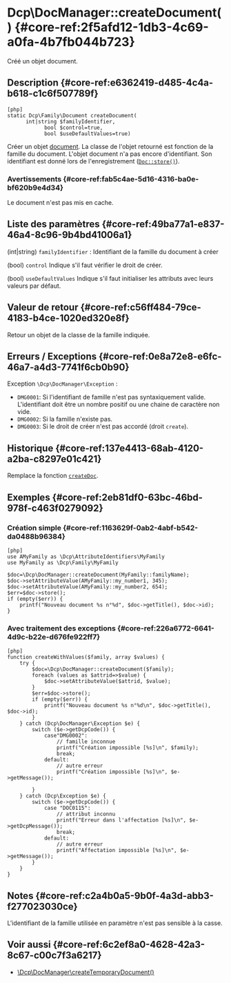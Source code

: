 # Dcp\DocManager::createDocument()  {#core-ref:2f5afd12-1db3-4c69-a0fa-4b7fb044b723}

<div class="short-description">
Créé un objet document.
</div>

## Description  {#core-ref:e6362419-d485-4c4a-b618-c1c6f507789f}

    [php]
    static Dcp\Family\Document createDocument(
          int|string $familyIdentifier,
                bool $control=true,
                bool $useDefaultValues=true) 

Créer un objet [document][DocClass]. La classe de l'objet retourné est
fonction de la famille du document. L'objet document n'a pas encore
d'identifiant. Son identifiant est donné lors de l'enregistrement
([`Doc::store()`][docstore]).

### Avertissements  {#core-ref:fab5c4ae-5d16-4316-ba0e-bf620b9e4d34}

Le document n'est pas mis en cache.

## Liste des paramètres  {#core-ref:49ba77a1-e837-46a4-8c96-9b4bd41006a1}


(int|string) `familyIdentifier`
:   Identifiant de la famille du document à créer

(bool) `control`
    Indique s'il faut vérifier le droit de créer. 
    
(bool) `useDefaultValues`
    Indique s'il faut initialiser les attributs avec leurs valeurs par défaut.


## Valeur de retour  {#core-ref:c56ff484-79ce-4183-b4ce-1020ed320e8f}

Retour un objet de la classe de la famille indiquée.


## Erreurs / Exceptions  {#core-ref:0e8a72e8-e6fc-46a7-a4d3-7741f6cb0b90}

Exception `\Dcp\DocManager\Exception` :

*   `DMG0001`: Si l'identifiant de famille n'est pas syntaxiquement valide.
    L'identifiant doit être un nombre positif ou une  chaine de caractère non
    vide.
*   `DMG0002`: Si la famille n'existe pas.
*   `DMG0003`: Si le droit de créer n'est pas accordé (droit `create`). 



## Historique  {#core-ref:137e4413-68ab-4120-a2ba-c8297e01c421}

Remplace la fonction [`createDoc`][createdoc].

## Exemples  {#core-ref:2eb81df0-63bc-46bd-978f-c463f0279092}

### Création simple {#core-ref:1163629f-0ab2-4abf-b542-da0488b96384}

    [php]
    use AMyFamily as \Dcp\AttributeIdentifiers\MyFamily
    use MyFamily as \Dcp\Family\MyFamily
    
    $doc=\Dcp\DocManager::createDocument(MyFamily::familyName);
    $doc->setAttributeValue(AMyFamily::my_number1, 345);
    $doc->setAttributeValue(AMyFamily::my_number2, 654);
    $err=$doc->store();
    if (empty($err)) {
        printf("Nouveau document %s n°%d", $doc->getTitle(), $doc->id);
    }

### Avec traitement des exceptions {#core-ref:226a6772-6641-4d9c-b22e-d676fe922ff7}

    [php]
    function createWithValues($family, array $values) {
        try {
            $doc=\Dcp\DocManager::createDocument($family);
            foreach (values as $attrid=>$value) {
                $doc->setAttributeValue($attrid, $value);
            }
            $err=$doc->store();
            if (empty($err)) {
                printf("Nouveau document %s n°%d\n", $doc->getTitle(), $doc->id);
            }
        } catch (Dcp\DocManager\Exception $e) {
            switch ($e->getDcpCode()) {
                case"DMG0002":
                    // famille inconnue
                    printf("Création impossible [%s]\n", $family);
                    break;
                default:
                    // autre erreur
                    printf("Création impossible [%s]\n", $e->getMessage());
                
            }
        } catch (Dcp\Exception $e) { 
            switch ($e->getDcpCode()) {
                case "DOC0115":
                    // attribut inconnu
                    printf("Erreur dans l'affectation [%s]\n", $e->getDcpMessage());
                    break;
                default:
                    // autre erreur
                    printf("Affectation impossible [%s]\n", $e->getMessage());
            }
        }
    }

## Notes  {#core-ref:c2a4b0a5-9b0f-4a3d-abb3-f277023030ce}

L'identifiant de la famille utilisée en paramètre n'est pas sensible à la casse.

## Voir aussi  {#core-ref:6c2ef8a0-4628-42a3-8c67-c00c7f3a6217}

*   [\Dcp\DocManager\createTemporaryDocument()][createtemporarydoc]

<!-- links -->
[getrawdocument]:   #core-ref:27f42abc-23c2-43c7-9a28-cfd32250632c
[searchdoc]:        #core-ref:a5216d5c-4e0f-4e3c-9553-7cbfda6b3255
[doclist]:          #core-ref:23c71c28-dbce-4d34-819a-50d5bc4a38c3
[DocClass]:         #core-ref:1d557fb4-4eca-4ab8-a334-974fe563ddd2
[docstore]:         #core-ref:b8540d13-ece6-4e9e-9b72-6a56bca9da12
[createdoc]:        #core-ref:9886581a-243a-4c78-8490-8fda2209fd93
[createtemporarydoc]:        #core-ref:5e5cda73-398a-49fd-a14f-24ee877cf3fa
